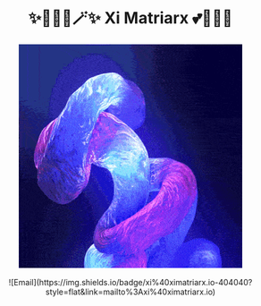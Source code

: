 <h1 align="center">✨🧚🏻‍♀️🪄✨ Xi Matriarx  💕🦄🌈🏰</h1>

<p align="center">
    <img src="fractal.gif">
</p>

<p align="center">
    ![Email](https://img.shields.io/badge/xi%40ximatriarx.io-404040?style=flat&link=mailto%3Axi%40ximatriarx.io)
</p>
